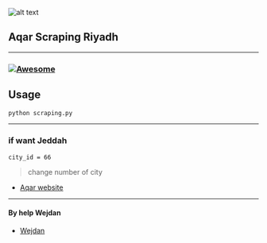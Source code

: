 
![alt text](https://aqd.com.sa/wp-content/uploads/2020/10/aqar-logo-300x300.png)

## Aqar Scraping Riyadh
---

###  [![Awesome](https://cdn.jsdelivr.net/gh/sindresorhus/awesome@d7305f38d29fed78fa85652e3a63e154dd8e8829/media/badge.svg)](https://github.com/sindresorhus/awesome#readme)

## Usage

```bash
python scraping.py
```

---
### if want Jeddah 
```
city_id = 66
```
> change number of city 
- [Aqar website](https://sa.aqar.fm)
---
#### By help Wejdan
- [Wejdan](https://t.me/doublyou)
